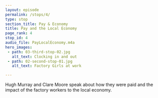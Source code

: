 ```yaml
---
layout: episode
permalink: /stops/4/
type: stop
section_title: Pay & Economy
title: Pay and the Local Economy
page_rank: 4
stop_id: 4
audio_file: PayLocalEconomy.m4a
hero_images:
 - path: 03-third-stop-02.jpg
   alt_text: Clocking in and out
 - path: 02-second-stop-01.jpg
   alt_text: Factory Girls at work

---
```


Hugh Murray and Clare Moore speak about how they were paid and the impact of the factory workers to the local economy. 